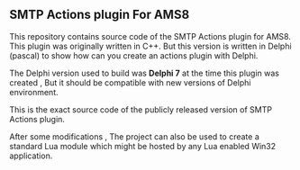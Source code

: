 ## SMTP Actions plugin For AMS8
This repository contains source code of the SMTP Actions plugin for AMS8. This plugin was originally written in C++. But this version is written in Delphi (pascal) to show how can you create an actions plugin with Delphi.

The Delphi version used to build was **Delphi 7** at the time this plugin was created ,  But it should be compatible with new versions of Delphi environment.

This is the exact source code of the publicly released version of SMTP Actions plugin.

After some modifications , The project can also be used to create a standard Lua module which might be hosted by any Lua enabled Win32 application.

